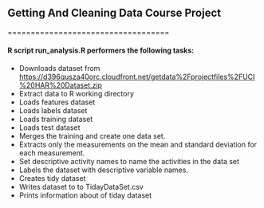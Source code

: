 ## Getting And Cleaning Data Course Project
===================================

#### R script run_analysis.R  performers the following tasks:  
* Downloads dataset from https://d396qusza40orc.cloudfront.net/getdata%2Fprojectfiles%2FUCI%20HAR%20Dataset.zip
* Extract data to R working directory
* Loads features dataset 
* Loads labels dataset 
* Loads training dataset
* Loads test dataset 
* Merges the training and create one data set.
* Extracts only the measurements on the mean and standard deviation for each measurement. 
* Set descriptive activity names to name the activities in the data set
* Labels the dataset with descriptive variable names. 
* Creates tidy dataset 
* Writes dataset to to TidayDataSet.csv
* Prints information about of tiday dataset










 
